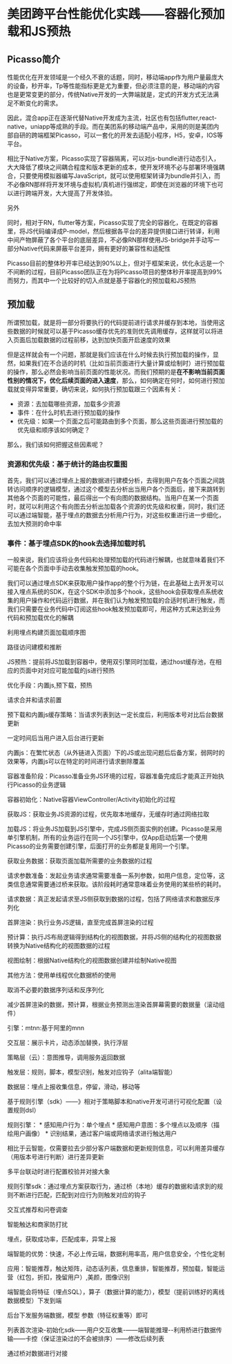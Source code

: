 # 美团跨平台性能优化实践——容器化预加载和JS预热

## Picasso简介

性能优化在开发领域是一个经久不衰的话题，同时，移动端app作为用户量最庞大的设备，秒开率，Tp等性能指标更是尤为重要，但必须注意的是，移动端的内容也是更常变更的部分，传统Native开发的一大弊端就是，定式的开发方式无法满足不断变化的需求。

因此，混合app正在逐渐代替Native开发成为主流，社区也有包括flutter,react-native，uniapp等成熟的手段。而在美团系的移动端产品中，采用的则是美团内部自研的跨端框架Picasso，可以一套化的开发去适配小程序，H5，安卓，IOS等平台。

相比于Native方案，Picasso实现了容器隔离，可以对js-bundle进行动态引入，大大降低了模块之间耦合程度和版本更新的成本，使开发环境不必与部署环境强耦合，只要使用模拟器编写JavaScript，就可以使用框架转译为bundle并引入，而不必像RN那样将开发环境与虚拟机/真机进行强绑定，即使在浏览器的环境下也可以进行跨端开发，大大提高了开发体验。

另外

同时，相对于RN，flutter等方案，Picasso实现了完全的容器化，在既定的容器里，将JS代码编译成P-model，然后根据各平台的差异提供接口进行转译，利用中间产物屏蔽了各个平台的底层差异，不必像RN那样使用JS-bridge并手动写一部分Native代码来屏蔽平台差异，拥有更好的兼容性和适配性

Picasso目前的整体秒开率已经达到90%以上，但对于框架来说，优化永远是一个不间断的过程，目前Picasso团队正在为将Picasso项目的整体秒开率提高到99%而努力，而其中一个比较好的切入点就是基于容器化的预加载和JS预热

## 预加载

所谓预加载，就是将一部分将要执行的代码提前进行请求并缓存到本地，当使用这些数据的时候就可以基于Picasso缓存优先的准则优先调用缓存，这样就可以将进入页面后加载数据的过程前移，达到加快页面开启速度的效果

但是这样就会有一个问题，那就是我们应该在什么时候去执行预加载的操作，显然，如果我们在不合适的时机（比如当前页面进行大量计算或绘制时）进行预加载的操作，那么必然会影响当前页面的性能状况。而我们预期的是**在不影响当前页面性别的情况下，优化后续页面的进入速度**，那么，如何确定在何时，如何进行预加载就变得异常重要，确切来说，如何执行预加载跟三个因素有关：

* 资源：去加载哪些资源，加载多少资源
* 事件：在什么时机去进行预加载的操作
* 优先级：如果一个页面之后可能路由到多个页面，那么这些页面进行预加载的优先级和顺序该如何确定？

那么，我们该如何把握这些因素呢？

### 资源和优先级：基于统计的路由权重图

首先，我们可以通过埋点上报的数据进行建模分析，去得到用户在各个页面之间跳转访问顺序的逻辑模型，通过这个模型去分析出当用户各个页面后，接下来跳转到其他各个页面的可能性，最后得出一个有向图的数据结构。当用户在某一个页面时，就可以利用这个有向图去分析出加载各个资源的优先级和权重，同时，我们还可以通过端智能，基于埋点的数据去分析用户行为，对这些权重进行进一步细化，去加大预测的命中率

### 事件：基于埋点SDK的hook去选择加载时机

一般来说，我们应该将业务代码和处理预加载的代码进行解耦，也就意味着我们不可能在各个页面中手动去收集触发预加载的hook。 

我们可以通过埋点SDK来获取用户操作app的整个行为链，在此基础上去开发可以接入埋点系统的SDK，在这个SDK中添加多个hook，这些hook会获取埋点系统收集的用户操作和代码运行数据，并在我们认为触发预加载的合适时机进行触发，而我们只需要在业务代码中订阅这些hook触发预加载即可，用这种方式来达到业务代码和预加载优化的解耦

利用埋点构建页面加载顺序图

路径访问建模和推断

JS预热：提前将JS加载到容器中，使用双引擎同时加载，通过host缓存池，在相应的页面中对对应可能加载的js进行预热



优化手段：内置js,预下载，预热

请求合并和请求前置

预下载和内置js缓存策略：当请求列表到达一定长度后，利用版本号对比后台数据更新

一定时间后当用户进入后台进行更新

内置js：在繁忙状态（从外链进入页面）下的JS或出现问题后后备方案，弱网时的效果等，内置js可以在特定的时间进行请求删除覆盖


容器准备阶段：Picasso准备业务JS环境的过程，容器准备完成后才能真正开始执行Picasso的业务逻辑

容器初始化：Native容器ViewController/Activity初始化的过程

获取JS：获取业务JS资源的过程，优先取本地缓存，无缓存时通过网络拉取

加载JS：将业务JS加载到JS引擎中，完成JS侧页面实例的创建。Picasso是采用单引擎机制，所有的业务运行在同一个JS引擎中，仅App启动后第一个使用Picasso的业务需要创建引擎，后面打开的业务都是复用同一个引擎。

获取业务数据：获取页面加载所需要的业务数据的过程

请求参数准备：发起业务请求通常需要准备一系列参数，如用户信息，定位等，这类信息通常需要通过桥来获取。该阶段耗时通常意味着业务使用的某些桥的耗时。

请求数据：真正发起请求至JS侧获取到数据的过程，包括了网络请求和数据反序列化

首屏渲染：执行业务JS逻辑，直至完成首屏渲染的过程

预计算：执行JS布局逻辑得到结构化的视图数据，并将JS侧的结构化的视图数据转换为Native结构化的视图数据的过程

视图绘制：根据Native结构化的视图数据创建并绘制Native视图

其他方法：使用单线程优化数据桥的使用

取消不必要的数据序列话和反序列化

减少首屏渲染的数据，预计算，根据业务预测出渲染首屏幕需要的数据量（滚动组件）

引擎：mtnn:基于阿里的mnn

交互层：展示卡片，动态添加替换，执行浮层

策略层（云）：意图推导，调用服务返回数据

触发层：规则，脚本，模型识别，触发对应钩子（alita端智能）

数据层：埋点上报收集信息，停留，滑动，移动等

基于规则引擎（sdk）——》相对于策略脚本和native开发可进行可视化配置（设置规则dsl）

规则引擎：
    * 感知用户行为：单个埋点
    * 感知用户意图：多个埋点以及顺序（描绘用户画像）
    * 识别结果，通过客户端或网络请求进行触达用户

相比于云智能，仅需要拉去少部分客户端数据和更新规则信息，可以利用差异缓存（用版本号进行判断）进行差异更新

多平台联动时进行配置校验并对接大象

规则引擎sdk：通过埋点方案获取行为，通过桥（本地）缓存的数据和请求到的规则不断进行匹配，匹配到对应行为则触发对应的钩子

交互式推荐和问卷调查

智能触达和商家防打扰

埋点，获取成功率，匹配成率，异常上报

端智能的优势：快速，不必上传云端，数据利用率高，用户信息安全，个性化定制

应用：智能推荐，触达矩阵，动态话列表，信息重排，智能推荐，预加载，智能运营（红包，折扣，挽留用户）,美颜，图像识别

端智能会将特征（埋点SQL），算子（数据计算的能力），模型（提前训练好的离线数据模型）下发到端

后台下发服务端数据，模型 参数（特征权重等）即可

列表首次渲染-初始化sdk——用户交互收集-——端智能推理--利用桥进行数据传输——卡控（保证渲染过的不会被排序）——修改后续列表

通过桥对数据进行对接